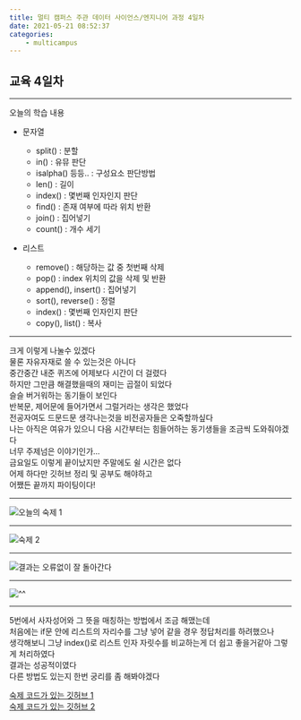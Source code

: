 ```yaml
---
title: 멀티 캠퍼스 주관 데이터 사이언스/엔지니어 과정 4일차
date: 2021-05-21 08:52:37
categories:
    - multicampus
---
```

## 교육 4일차
___
오늘의 학습 내용
- 문자열
    - split()   : 분할
    - in()      : 유뮤 판단
    - isalpha() 등등.. : 구성요소 판단방법
    - len()     : 길이
    - index()   : 몇번째 인자인지 판단
    - find()    : 존재 여부에 따라 위치 반환
    - join()    : 집어넣기
    - count()   : 개수 세기

- 리스트
    - remove()  : 해당하는 값 중 첫번째 삭제
    - pop()     : index 위치의 값을 삭제 및 반환
    - append(), insert()   : 집어넣기
    - sort(), reverse()    : 정렬
    - index()   : 몇번째 인자인지 판단
    - copy(), list()       : 복사  
___
크게 이렇게 나눌수 있겠다  
물론 자유자재로 쓸 수 있는것은 아니다  
중간중간 내준 퀴즈에 어제보다 시간이 더 걸렸다  
하지만 그만큼 해결했을때의 재미는 곱절이 되었다  
슬슬 버거워하는 동기들이 보인다  
반복문, 제어문에 들어가면서 그럴거라는 생각은 했었다  
전공자여도 드문드문 생각나는것을 비전공자들은 오죽할까싶다  
나는 아직은 여유가 있으니 다음 시간부터는 힘들어하는 동기생들을 조금씩 도와줘야겠다  
너무 주제넘은 이야기인가...  
금요일도 이렇게 끝이났지만 주말에도 쉴 시간은 없다  
어제 하다만 깃허브 정리 및 공부도 해야하고  
어쨌든 끝까지 파이팅이다!
___
![오늘의 숙제 1](https://user-images.githubusercontent.com/84296244/119125222-7eb5a580-ba6c-11eb-87b7-1939858b2540.PNG)
___
![숙제 2](https://user-images.githubusercontent.com/84296244/119125230-807f6900-ba6c-11eb-8b3f-f00cf6cbb024.PNG)

___
![결과는 오류없이 잘 돌아간다](https://user-images.githubusercontent.com/84296244/119124883-2088c280-ba6c-11eb-9205-37d134afcd92.PNG)
___
![^^](https://user-images.githubusercontent.com/84296244/119124896-241c4980-ba6c-11eb-8cb6-1ed336fbd696.PNG)
___

5번에서 사자성어와 그 뜻을 매칭하는 방법에서 조금 해맸는데  
처음에는 if문 안에 리스트의 자리수를 그냥 넣어 같을 경우 정답처리를 하려했으나  
생각해보니 그냥 index()로 리스트 인자 자릿수를 비교하는게 더 쉽고 좋을거같아 그렇게 처리하였다  
결과는 성공적이였다  
다른 방법도 있는지 한번 궁리를 좀 해봐야겠다  

[숙제 코드가 있는 깃허브 1](https://github.com/ouguro3/Study/blob/main/Python_Basic/08_list/homework_list.py)   
[숙제 코드가 있는 깃허브 2](https://github.com/ouguro3/Study/blob/main/Python_Basic/08_list/homework2_list.py) 
